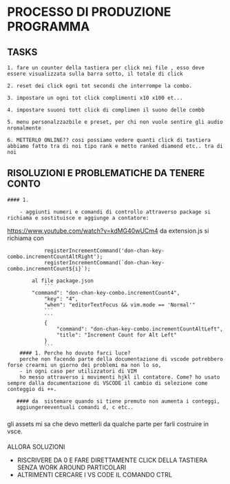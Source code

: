 # PROCESSO DI PRODUZIONE PROGRAMMA

## TASKS
    1. fare un counter della tastiera per click nei file , esso deve essere visualizzata sulla barra sotto, il totale di click

    2. reset dei click ogni tot secondi che interrompe la combo. 

    3. impostare un ogni tot click complimenti x10 x100 et... 

    4. impostare suuoni tott click di complimen il suono delle combb 

    5. menu personalzzazbile e preset, per chi non vuole sentire gli audio nromalmente 

    6. METTERLO ONLINE?? cosi possiamo vedere quanti click di tastiera abbiamo fatto tra di noi tipo rank e metto ranked diamond etc.. tra di noi 

##  RISOLUZIONI E PROBLEMATICHE DA TENERE CONTO

    #### 1. 
    
        - aggiunti numeri e comandi di controllo attraverso package si richiama e sostituisce e aggiunge a contatore:
https://www.youtube.com/watch?v=kdMG40wUCm4
        da extension.js si richiama con 
                
                registerIncrementCommand('don-chan-key-combo.incrementCountAltRight');
                registerIncrementCommand(`don-chan-key-combo.incrementCount${i}`);

            al file package.json
                ```
            "command": "don-chan-key-combo.incrementCount4",
                "key": "4",
                "when": "editorTextFocus && vim.mode == 'Normal'"
                ```
                ```
                {
                    "command": "don-chan-key-combo.incrementCountAltLeft",
                    "title": "Increment Count for Alt Left"
                }
                ```
        #### 1. Perche ho dovuto farci luce?
        perche non facendo parte della documentazione di vscode potrebbero forse crearmi un giorno dei problemi ma non lo so,
        - in ogni caso per utilizzatori di VIM
        ho messo attraverso i movimenti hjkl il contatore. Come? ho usato sempre dalla documentazione di VSCODE il cambio di selezione come conteggio di ++.

       #### da  sistemare quando si tiene premuto non aumenta i conteggi,
       aggiungereeventuali comandi d, c etc..


### 

gli assets mi sa che devo metterli da qualche parte per farli costruire in vsce.


####
ALLORA SOLUZIONI 
- RISCRIVERE DA 0 E FARE DIRETTAMENTE CLICK DELLA TASTIERA SENZA WORK AROUND PARTICOLARI 
- ALTRIMENTI CERCARE I VS CODE IL COMANDO CTRL 